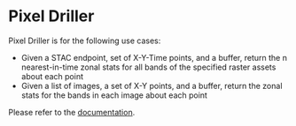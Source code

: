 # Pixel Driller

Pixel Driller is for the following use cases:

- Given a STAC endpoint, set of X-Y-Time points, and a buffer, return the
  n nearest-in-time zonal stats for all bands of the specified raster assets
  about each point
- Given a list of images, a set of X-Y points, and a buffer, return the
  zonal stats for the bands in each image about each point

Please refer to the [documentation](https://pixeldriller.readthedocs.io/).
